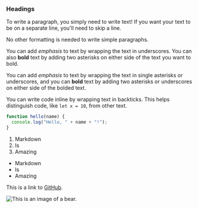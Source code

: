 ### Headings
To write a paragraph, you simply need to write text! If you want your text to be on a separate line, you'll need to skip a line.

No other formatting is needed to write simple paragraphs.

You can add _emphasis_ to text by wrapping the text in underscores. You can also **bold** text by adding two asterisks on either side of the text you want to bold.

You can add *emphasis* to text by wrapping the text in single asterisks or underscores, and you can __bold__ text by adding two asterisks or underscores on either side of the bolded text.

You can write code inline by wrapping text in backticks. This helps distinguish code, like `let x = 10`, from other text. 
```javascript
function hello(name) {
  console.log("Hello, " + name + "!");
}
```

1. Markdown
1. Is
1. Amazing

- Markdown
- Is
- Amazing

This is a link to [GitHub](http://github.com).

![This is an image of a bear.](https://placebear.com/202/203)
